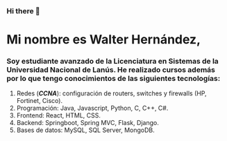 ### Hi there 👋

<!--
**walterhrnndz/walterhrnndz** is a ✨ _special_ ✨ repository because its `README.md` (this file) appears on your GitHub profile.

Here are some ideas to get you started:

- 🔭 I’m currently working on ...
- 🌱 I’m currently learning ...
- 👯 I’m looking to collaborate on ...
- 🤔 I’m looking for help with ...
- 💬 Ask me about ...
- 📫 How to reach me: ...
- 😄 Pronouns: ...
- ⚡ Fun fact: ...
-->

# Mi nombre es Walter Hernández,
### Soy estudiante avanzado de la **Licenciatura en Sistemas** de la **Universidad Nacional de Lanús**. He realizado cursos además por lo que tengo conocimientos de las siguientes tecnologías:

1. Redes (***CCNA***): configuración de routers, switches y firewalls (HP, Fortinet, Cisco).
2. Programación: Java, Javascript, Python, C, C++, C#.
3. Frontend: React, HTML, CSS.
4. Backend: Springboot, Spring MVC, Flask, Django.
5. Bases de datos: MySQL, SQL Server, MongoDB.

<!--
| Comando | Función                 |
|---------|-------------------------|
| cd      | Cambiar directorio.     |
| ls      | Listar archivos.        |
| mkdir   | Crear directorio.       |
| touch   | Crear/editar archivo.   |
| rm      | Eliminar archivo.       |

| Alias                    | Función                          |
|--------------------------|----------------------------------|
| alias ejec="npm run dev" | Correr servidor desarrollo vite. |

-->
